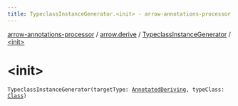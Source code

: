 ```yaml
---
title: TypeclassInstanceGenerator.<init> - arrow-annotations-processor
---
```


[arrow-annotations-processor](../../index.html) / [arrow.derive](../index.html) / [TypeclassInstanceGenerator](index.html) / [&lt;init&gt;](./-init-.html)

# &lt;init&gt;

`TypeclassInstanceGenerator(targetType: `[`AnnotatedDeriving`](../-annotated-deriving/index.html)`, typeClass: `[`Class`](../../arrow.common.utils/-class-or-package-data-wrapper/-class/index.html)`)`